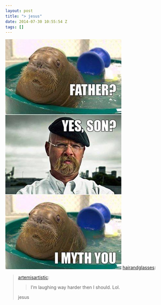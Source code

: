 ```yaml
---
layout: post
title: "> jesus"
date: 2014-07-30 10:55:54 Z
tags: []
---
```

![](/media/2014/07/93299592224.jpg)
[hairandglasses](http://hairandglasses.tumblr.com/post/58262805974/artemisartistic-im-laughing-way-harder-then-i):

> [artemisartistic](http://artemisartistic.tumblr.com/post/56528873715/im-laughing-way-harder-then-i-should-lol):
> 
> > I’m laughing way harder then I should. Lol.
> 
> jesus
